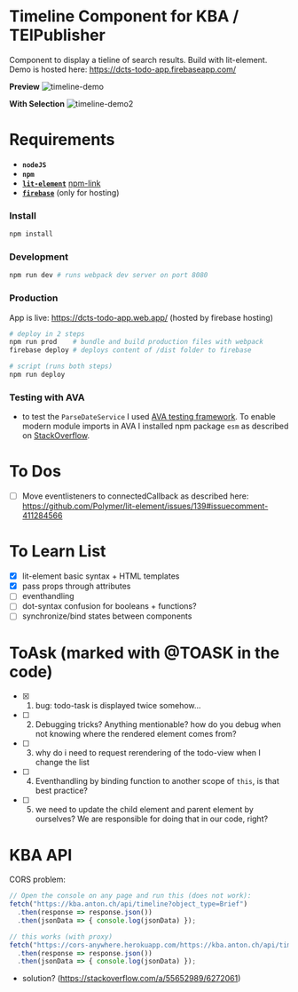# Timeline Component for KBA / TEIPublisher

Component to display a tieline of search results. Build with lit-element. Demo is hosted here: https://dcts-todo-app.firebaseapp.com/

**Preview**
![timeline-demo](https://user-images.githubusercontent.com/44790691/80798736-5a5b0280-8ba5-11ea-9e32-016d08c035c9.png)

**With Selection**
![timeline-demo2](https://user-images.githubusercontent.com/44790691/80798743-5dee8980-8ba5-11ea-9a73-281468ae8256.png)

# Requirements
- **`nodeJS`**
- **`npm`**
- [**`lit-element`**](https://lit-element.polymer-project.org/) [npm-link](https://www.npmjs.com/package/lit-element)
- [**`firebase`**](https://firebase.google.com/docs/cli) (only for hosting)

### Install
```bash
npm install
```

### Development
```bash
npm run dev # runs webpack dev server on port 8080
```

### Production
App is live: https://dcts-todo-app.web.app/ (hosted by firebase hosting)
```bash
# deploy in 2 steps
npm run prod    # bundle and build production files with webpack
firebase deploy # deploys content of /dist folder to firebase

# script (runs both steps)
npm run deploy
```

### Testing with AVA
- to test the `ParseDateService` I used [AVA testing framework](https://github.com/avajs/ava). To enable modern module imports in AVA I installed npm package `esm` as described on [StackOverflow](https://stackoverflow.com/a/55803624/6272061).


# To Dos
- [ ] Move eventlisteners to connectedCallback as described here: https://github.com/Polymer/lit-element/issues/139#issuecomment-411284566

# To Learn List
- [x] lit-element basic syntax + HTML templates
- [x] pass props through attributes
- [ ] eventhandling
- [ ] dot-syntax confusion for booleans + functions?
- [ ] synchronize/bind states between components

# ToAsk (marked with @TOASK in the code)
- [x] 1) bug: todo-task is displayed twice somehow...
- [ ] 2) Debugging tricks? Anything mentionable? how do you debug when not knowing where the rendered element comes from?
- [ ] 3) why do i need to request rerendering of the todo-view when I change the list
- [ ] 4) Eventhandling by binding function to another scope of `this`, is that best practice?
- [ ] 5) we need to update the child element and parent element by ourselves? We are responsible for doing that in our code, right?

# KBA API

CORS problem:

```javascript
// Open the console on any page and run this (does not work):
fetch("https://kba.anton.ch/api/timeline?object_type=Brief")
  .then(response => response.json())
  .then(jsonData => { console.log(jsonData) });

// this works (with proxy)
fetch("https://cors-anywhere.herokuapp.com/https://kba.anton.ch/api/timeline?object_type=Brief")
  .then(response => response.json())
  .then(jsonData => { console.log(jsonData) });
```

- solution? (https://stackoverflow.com/a/55652989/6272061)
